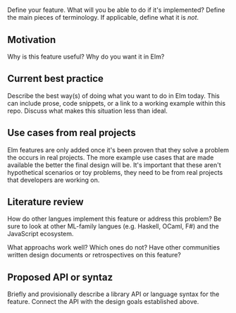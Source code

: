 # <Name of Feature>

Define your feature. What will you be able to do if it's implemented? Define the main pieces of terminology. If applicable, define what it is *not*.

## Motivation
Why is this feature useful? Why do you want it in Elm?

## Current best practice
Describe the best way(s) of doing what you want to do in Elm today. This can include prose, code snippets, or a link to a working example within this repo. Discuss what makes this situation less than ideal.

## Use cases from real projects
Elm features are only added once it's been proven that they solve a problem the occurs in real projects. The more example use cases that are made available the better the final design will be. It's important that these aren't hypothetical scenarios or toy problems, they need to be from real projects that developers are working on.

## Literature review
How do other langues implement this feature or address this problem? Be sure to look at other ML-family langues (e.g. Haskell, OCaml, F#) and the JavaScript ecosystem.

What approachs work well? Which ones do not? Have other communities written design documents or retrospectives on this feature?

## Proposed API or syntaz
Briefly and provisionally describe a library API or language syntax for the feature. Connect the API with the design goals established above.

